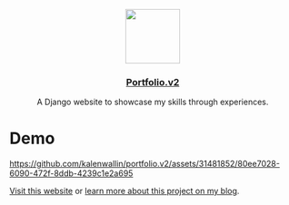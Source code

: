 <p align="center">
  <a href="https://v2.kalenwallin.com/">
    <img src="https://kalenwallin.com/_next/image?url=https%3A%2F%2Fwww.notion.so%2Fimage%2Fhttps%253A%252F%252Fi.kalenwallin.com%252Ffile%252Fportfoliov2%252Fmedia%252Ffavicon.svg%3Ftable%3Dblock%26id%3Dbff8ee6e-b3bf-4a01-9de9-79d3b96fe26f%26cache%3Dv2&w=1080&q=75" height="96">
    <h3 align="center">Portfolio.v2</h3>
  </a>
</p>

<p align="center">A Django website to showcase my skills through experiences.</p>

# Demo

https://github.com/kalenwallin/portfolio.v2/assets/31481852/80ee7028-6090-472f-8ddb-4239c1e2a695

[Visit this website](https://v2.kalenwallin.com/)
or
[learn more about this project on my blog](https://kalenwallin.com/portfoliov2).
